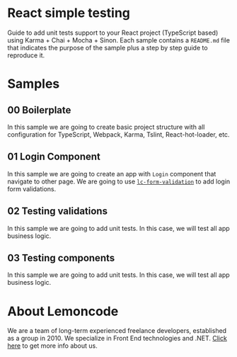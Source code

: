 # React simple testing

Guide to add unit tests support to your React project (TypeScript based) using Karma + Chai + Mocha + Sinon.
Each sample contains a `README.md` file that indicates the purpose of the sample plus a step by step guide to reproduce it.

# Samples

## 00 Boilerplate

In this sample we are going to create basic project structure with all configuration for TypeScript, Webpack, Karma, Tslint, React-hot-loader, etc.

## 01 Login Component

In this sample we are going to create an app with `Login` component that navigate to other page. We are going to use [`lc-form-validation`](https://github.com/Lemoncode/lcFormValidation) to add login form validations.

## 02 Testing validations

In this sample we are going to add unit tests. In this case, we will test all app business logic.

## 03 Testing components

In this sample we are going to add unit tests. In this case, we will test all app business logic.

# About Lemoncode

We are a team of long-term experienced freelance developers, established as a group in 2010.
We specialize in Front End technologies and .NET. [Click here](http://lemoncode.net/services/en/#en-home) to get more info about us. 
